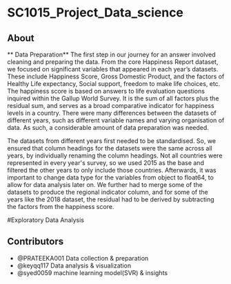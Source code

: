 # SC1015_Project_Data_science

## About 
**
Data Preparation**
The first step in our journey for an answer involved cleaning and preparing the data.
From the core Happiness Report dataset, we focused on significant variables that appeared in each year’s datasets. These include Happiness Score, Gross Domestic Product, and the factors of Healthy Life expectancy, Social support, freedom to make life choices, etc.
The happiness score is based on answers to life evaluation questions inquired within the Gallup World Survey. It is the sum of all factors plus the residual sum, and serves as a broad comparative indicator for happiness levels in a country.
There were many differences between the datasets of different years, such as different variable names and varying organisation of data. As such, a considerable amount of data preparation was needed.

The datasets from different years first needed to be standardised. So, we ensured that column headings for the datasets were the same across all years, by individually renaming the column headings.
Not all countries were represented in every year's survey, so we used 2015 as the base and filtered the other years to only include those countries.
Afterwards, it was important to change data type for the variables from object to float64, to allow for data analysis later on.
We further had to merge some of the datasets to produce the regional indicator column, and for some of the years like the 2018 dataset, the residual had to be derived by subtracting the factors from the happiness score.

#Exploratory Data Analysis


## Contributors
- @PRATEEKA001 Data collection & preparation
- @keyqq117 Data analysis & visualization
- @syed0059 machine learning model(SVR) & insights
